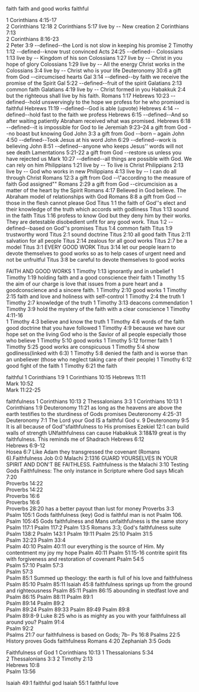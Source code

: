 faith
faith and good works 
faithful


1 Corinthians 4:15-17	
2 Corinthians 12:18	
2 Corinthians 5:17	live by -- New creation
2 Corinthians 7:13	
2 Corinthians 8:16-23	
2 Peter 3:9	--defined--the Lord is not slow in keeping his promise
2 Timothy 1:12	--defined--know trust convinced
Acts 24:25	--defined--
Colossians 1:13	live by -- Kingdom of his son
Colossians 1:27	live by -- Christ in you hope of glory
Colossians 1:29	live by -- All the energy Christ works in the
Colossians 3:4	live by -- Christ who is your life
Deuteronomy 30:6	a gift from God --circumcised hearts
Gal 3:14	--defined--by faith we receive the promise of the Spirit
Gal 5:22	--defined--fruit of the spirit
Galatians 2:13	common faith
Galatians 4:19	live by -- Christ formed in you
Habakkuk 2:4	but the righteous shall live by his faith. Romans 1:17
Hebrews 10:23	--defined--hold unswervingly to the hope we profess for he who promised is faithful
Hebrews 11:19	--defined--God is able (upvote)
Hebrews 4:14	--defined--hold fast to the faith we profess
Hebrews 6:15	--defined--And so after waiting patiently Abraham received what was promised.
Hebrews 6:18	--defined--it is impossible for God to lie
Jeremiah 9:23–24	a gift from God --no boast but knowing God
John 3:3	a gift from God --born – again
John 4:50	--defined--Took Jesus at his word
John 6:29	--defined--work is believing
John 8:51	--defined--anyone who keeps Jesus'' words will not see death
Lamentations 5:21-22	a gift from God --restore us unless you have rejected us
Mark 10:27	--defined--all things are possible with God. We can rely on him
Philippians 1:21	live by -- To live is Christ
Philippians 2:13	live by -- God who works in new
Philippians 4:13	live by -- I can do all through Christ
Romans 12:3	a gift from God --\\"according to the measure of faith God assigned\"\"
Romans 2:29	a gift from God --circumcision as a matter of the heart by the Spirit
Romans 4:17	Believed in God believe.  The Abraham model of relationships with God
Romans 8:8	a gift from God --those in the flesh cannot please God
Titus 1:1	the faith of God''s elect and their knowledge of the truth which accords with godliness
Titus 1:13	sound in the faith
Titus 1:16	profess to know God but they deny him by their works. They are detestable disobedient unfit for any good work.
Titus 1:2	--defined--based on God''s promises
Titus 1:4	common faith
Titus 1:9	trustworthy word
Titus 2:1	sound doctrine
Titus 2:10	all good faith
Titus 2:11	salvation for all people
Titus 2:14	zealous for all good works
Titus 2:7	be a model
Titus 3:1	EVERY GOOD WORK
Titus 3:14	let our people learn to devote themselves to good works so as to help cases of urgent need and not be unfruitful
Titus 3:8	be careful to devote themselves to good works


FAITH AND GOOD WORKS 
1 Timothy 1:13	ignorantly and in unbelief
1 Timothy 1:19	holding faith and a good conscience  their faith
1 Timothy 1:5	the aim of our charge is love that issues from a pure heart and a goodconscience and a sincere faith.
1 Timothy 2:10	good works
1 Timothy 2:15	faith and love and holiness with self-control
1 Timothy 2:4	the truth
1 Timothy 2:7	knowledge of the truth
1 Timothy 3:13	deacons commendation
1 Timothy 3:9	hold the mystery of the faith with a clear conscience
1 Timothy 4:11-16	
1 Timothy 4:3	believe and know the truth
1 Timothy 4:6	words of the faith good doctrine that you have followed
1 Timothy 4:9	because we have our hope set on the living God who is the Savior of all people especially those who believe
1 Timothy 5:10	good works
1 Timothy 5:12	former faith
1 Timothy 5:25	good works are conspicuous
1 Timothy 5:4	show godliness(linked with 6:3)
1 Timothy 5:8	denied the faith and is worse than an unbeliever (those who neglect taking care of their people)
1 Timothy 6:12	good fight of the faith
1 Timothy 6:21	the faith

faithful
1 Corinthians 1:9	1 Corinthians 10:15
Hebrews 11:11	
Mark 10:52	
Mark 11:22-25	

faithfulness
1 Corinthians 10:13	2 Thessalonians 3:3
1 Corinthians 10:13	1 Corinthians 1:9
Deuteronomy 11:21	as long as the heavens are above the earth testifies to the sturdiness of Gods promises
Deuteronomy 4:25-31	
Deuteronomy 7:1	The Lord your God IS a faithful God v. 9
Deuteronomy 9:5	It is all because of God''sfaithfulness to His promises
Ezekiel 12:1	can build walls of strength UNfaithfulness can cause
Habakkuk 3:18&19	great is thy faithfulness. This reminds me of Shadrach
Hebrews 6:12	
Hebrews 6:9-12	
Hosea 6:7	Like Adam they transgressed the covenant (Romans 6).Faithfulness
Job 0:0	
Malachi 2:1316	GUARD YOURSELVES IN YOUR SPIRIT AND DON'T BE FAITHLESS. Faithfulness is the
Malachi 3:10	Testing Gods Faithfulness: The only instance in Scripture where God says
Micah 7:20	
Proverbs 14:22	
Proverbs 14:22	
Proverbs 16:6	
Proverbs 16:6	
Proverbs 28:20	has a better payout than lust for money
Proverbs 3:3	
Psalm 105:1	Gods faithfulness (key) God is faithful man is not  Psalm 106.
Psalm 105:45	Gods faithfulness and Mans unfaithfulness is the same story
Psalm 117:1	
Psalm 117:2	
Psalm 13:5	Romans 3:3; God's faithfulness suite
Psalm 138:2	
Psalm 143:1	
Psalm 19:11	
Psalm 25:10	
Psalm 31:5	
Psalm 32:23	
Psalm 33:4	
Psalm 40:10	
Psalm 40:11	our everything is the source of Him.  My contentment my joy my hope
Psalm 40:11	
Psalm 51:15-16	contrite spirit fits with forgiveness and restoration of covenant
Psalm 54:5	
Psalm 57:10	
Psalm 57:3	
Psalm 57:3	
Psalm 85:1	Summed up theology: the earth is full of his love and faithfulness
Psalm 85:10	
Psalm 85:11	Isaiah 45:8 faithfulness springs up from the ground and righteousness
Psalm 85:11	
Psalm 86:15	abounding in stedfast love and
Psalm 86:15	
Psalm 88:11	
Psalm 89:1	
Psalm 89:14	
Psalm 89:2	
Psalm 89:24	
Psalm 89:33	
Psalm 89:49	
Psalm 89:8	
Psalm 89:8-9	Luke 8:25 who is as mighty as you with your faithfulness all around you?
Psalm 91:4	
Psalm 92:2	
Psalms 21:7	our faithfulness is based on Gods; 7b- Ps 16:8
Psalms 22:5	History proves Gods faithfulness
Romans 4:20	
Zephaniah 3:5	Gods

Faithfulness of God 
1 Corinthians 10:13	
1 Thessalonians 5:34	
2 Thessalonians 3:3	
2 Timothy 2:13	
Hebrews 10:8	
Psalm 13:56	

Isaiah 49:1		faithful god
Isaiah 55:1		faithful love

